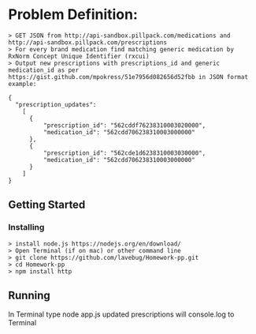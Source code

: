 # Problem Definition:

```
> GET JSON from http://api-sandbox.pillpack.com/medications and http://api-sandbox.pillpack.com/prescriptions
> For every brand medication find matching generic medication by RxNorm Concept Unique Identifier (rxcui)
> Output new prescriptions with prescriptions_id and generic medication_id as per https://gist.github.com/mpokress/51e7956d082656d52fbb in JSON format example:

{
  "prescription_updates":
    [
      {
          "prescription_id": "562cddf76238310003020000",
          "medication_id": "562cdd706238310003000000"
      },
      {
          "prescription_id": "562cde1d6238310003030000",
          "medication_id": "562cdd706238310003000000"
      }
    ]
}
```

## Getting Started

### Installing

```
> install node.js https://nodejs.org/en/download/
> Open Terminal (if on mac) or other command line
> git clone https://github.com/lavebug/Homework-pp.git
> cd Homework-pp
> npm install http
```

## Running

In Terminal type node app.js updated prescriptions will console.log to Terminal 